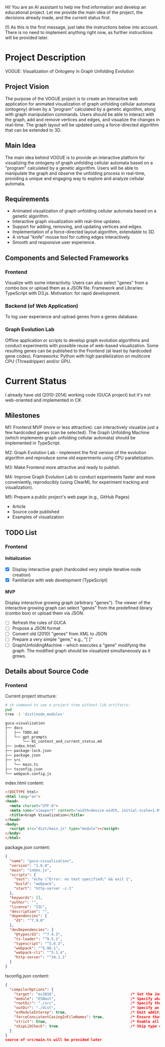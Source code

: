 Hi! You are an AI assistant to help me find information and develop an educational project. Let me provide the main idea of the project, the decisions already made, and the current status first.

(!) As this is the first message, just take the instructions below into account. There is no need to implement anything right now, as further instructions will be provided later.

# Project Description
VOGUE: Visualization of Ontogeny in Graph Unfolding Evolution


## Project Vision
The purpose of the VOGUE project is to create an interactive web application for animated visualization of graph unfolding cellular automata (ontogeny) driven by a "program" calculated by a genetic algorithm, along with graph manipulation commands. Users should be able to interact with the graph, add and remove vertices and edges, and visualize the changes in real-time. The graph layout will be updated using a force-directed algorithm that can be extended to 3D.

## Main Idea
The main idea behind VOGUE is to provide an interactive platform for visualizing the ontogeny of graph unfolding cellular automata based on a "program" calculated by a genetic algorithm. Users will be able to manipulate the graph and observe the unfolding process in real-time, providing a unique and engaging way to explore and analyze cellular automata.

## Requirements
- Animated visualization of graph unfolding cellular automata based on a genetic algorithm.
- Interactive graph visualization with real-time updates.
- Support for adding, removing, and updating vertices and edges.
- Implementation of a force-directed layout algorithm, extendable to 3D.
- A virtual "knife" mouse tool for cutting edges interactively.
- Smooth and responsive user experience.

## Components and Selected Frameworks
### Frontend
Visualize with some interactivity. Users can also select "genes" from a combo box or upload them as a JSON file.
Framework and Libraries: TypeScript with D3.js. Motivation: for rapid development.

### Backend (of Web Application)
To log user experience and upload genes from a genes database.

### Graph Evolution Lab
Offline application or scripts to develop graph evolution algorithms and conduct experiments with possible reuse of web-based visualization. Some resulting genes can be published to the Frontend (at least by hardcoded gene codes).
Frameworks: Python with high parallelization on multicore CPU (Threadripper) and/or GPU.

# Current Status
I already have old (2010-2014) working code (GUCA project) but it's not web-oriented and implemented in C#.

## Milestones
M1: Frontend MVP (more or less attractive): can interactively visualize just a few hardcoded genes (can be selected). The Graph Unfolding Machine (which implements graph unfolding cellular automata) should be implemented in TypeScript.

M2: Graph Evolution Lab - implement the first version of the evolution algorithm and reproduce some old experiments using CPU parallelization.

M3: Make Frontend more attractive and ready to publish.

M4: Improve Graph Evolution Lab to conduct experiments faster and more conveniently, reproducibly (using ClearML for experiment tracking and visualization).

M5: Prepare a public project's web page (e.g., GitHub Pages)
- Article
- Source code published
- Examples of visualization

## TODO List
### Frontend
#### Initialization
- [x] Display interactive graph (hardcoded very simple iterative node creation)
- [x] Familiarize with web development (TypeScript)

#### MVP
Display interactive growing graph (arbitrary "genes"). The viewer of the interactive growing graph can select "genes" from the predefined library (combo box) or upload them via JSON.
- [ ] Refresh the rules of GUCA
- [ ] Propose a JSON format
- [ ] Convert old (2010) "genes" from XML to JSON
- [ ] Prepare a very simple "gene," e.g., "[ ]"
- [ ] GraphUnfoldingMachine - which executes a "gene" modifying the graph. The modified graph should be visualized simultaneously as it grows.

## Details about Source Code
### Frontend
Current project structure:
```sh
# sh command to see a project tree without lib artifacts:
pwd
tree -I 'dist|node_modules'
```
```txt
guca-visualization
├── docs
│   ├── TODO.md
│   └── gpt_prompts
│       └── 01_context_and_current_status.md
├── index.html
├── package-lock.json
├── package.json
├── src
│   └── main.ts
├── tsconfig.json
└── webpack.config.js
```

index.html content:

```html
<!DOCTYPE html>
<html lang="en">
<head>
  <meta charset="UTF-8">
  <meta name="viewport" content="width=device-width, initial-scale=1.0">
  <title>Graph Visualization</title>
</head>
<body>
  <script src="dist/main.js" type="module"></script>
</body>
</html>
```
 
package.json content:
```json
{  
  "name": "guca-visualization",  
  "version": "1.0.0",  
  "main": "index.js",  
  "scripts": {  
    "test": "echo \"Error: no test specified\" && exit 1",  
    "build": "webpack",  
    "start": "http-server -c-1"  
  },  
  "keywords": [],  
  "author": "",  
  "license": "ISC",  
  "description": "",  
  "dependencies": {  
    "d3": "^7.9.0"  
  },  
  "devDependencies": {  
    "@types/d3": "^7.4.3",  
    "ts-loader": "^9.5.1",  
    "typescript": "^5.6.3",  
    "webpack": "^5.96.1",  
    "webpack-cli": "^5.1.4",  
    "http-server": "^14.1.1"  
  }  
}  
```

tsconfig.json content:
```json
{  
  "compilerOptions": {  
    "target": "es2016",                                  /* Set the JavaScript language version for emitted JavaScript and include compatible library declarations. */  
    "module": "ESNext",                                  /* Specify what module code is generated. */  
    "rootDir": "./src",                                  /* Specify the root folder within your source files. */  
    "outDir": "./dist",                                  /* Specify an output folder for all emitted files. */  
    "esModuleInterop": true,                             /* Emit additional JavaScript to ease support for importing CommonJS modules. This enables 'allowSyntheticDefaultImports' for type compatibility. */  
    "forceConsistentCasingInFileNames": true,            /* Ensure that casing is correct in imports. */  
    "strict": true,                                      /* Enable all strict type-checking options. */  
    "skipLibCheck": true                                 /* Skip type checking all .d.ts files. */  
  }  
}  
source of src/main.ts will be provided later

